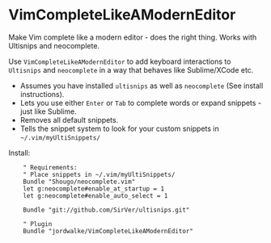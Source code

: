 VimCompleteLikeAModernEditor
============================

Make Vim complete like a modern editor - does the right thing. Works with Ultisnips and neocomplete.

Use `VimCompleteLikeAModernEditor` to add keyboard interactions to `Ultisnips` and `neocomplete` in a way that behaves like Sublime/XCode etc.

  - Assumes you have installed `ultisnips` as well as `neocomplete` (See install instructions).
  - Lets you use either `Enter` or `Tab` to complete words or expand snippets - just like Sublime.
  - Removes all default snippets.
  - Tells the snippet system to look for your custom snippets in `~/.vim/myUltiSnippets/`

Install:

        " Requirements:
        " Place snippets in ~/.vim/myUltiSnippets/
        Bundle "Shougo/neocomplete.vim"
        let g:neocomplete#enable_at_startup = 1
        let g:neocomplete#enable_auto_select = 1
        
        Bundle "git://github.com/SirVer/ultisnips.git"
        
        " Plugin
        Bundle "jordwalke/VimCompleteLikeAModernEditor"

